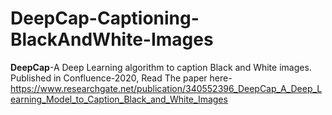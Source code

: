 # DeepCap-Captioning-BlackAndWhite-Images
**DeepCap**-A Deep Learning algorithm to caption Black and White images.
Published in Confluence-2020, Read The paper here-
https://www.researchgate.net/publication/340552396_DeepCap_A_Deep_Learning_Model_to_Caption_Black_and_White_Images
